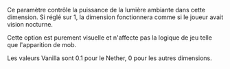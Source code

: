 Ce paramètre contrôle la puissance de la lumière ambiante dans cette dimension.
Si réglé sur 1, la dimension fonctionnera comme si le joueur avait vision nocturne.

Cette option est purement visuelle et n'affecte pas la logique de jeu telle que l'apparition de mob.

Les valeurs Vanilla sont 0.1 pour le Nether, 0 pour les autres dimensions.